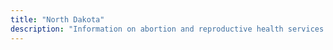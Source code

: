 ```yaml
---
title: "North Dakota"
description: "Information on abortion and reproductive health services."
---
```


